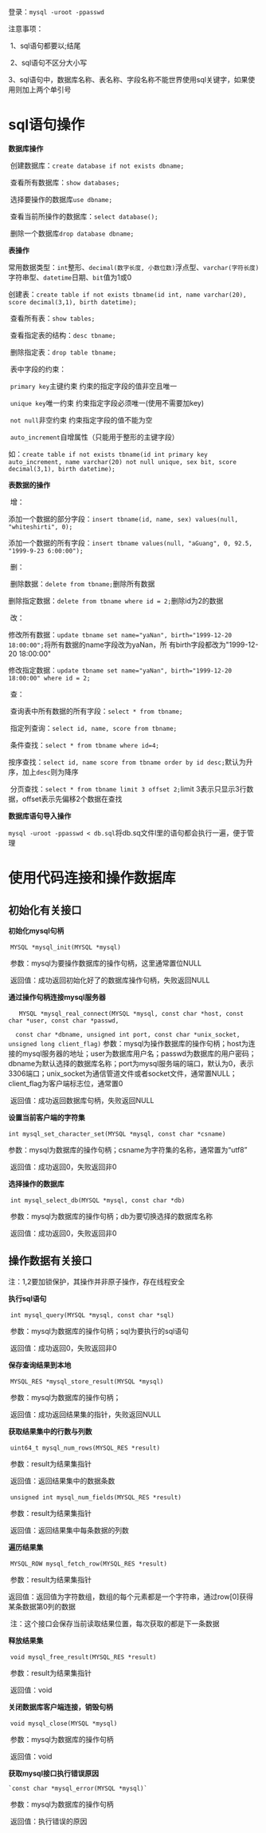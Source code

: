 登录：`mysql -uroot -ppasswd`

注意事项：

​	1、sql语句都要以;结尾

​	2、sql语句不区分大小写

​	3、sql语句中，数据库名称、表名称、字段名称不能世界使用sql关键字，如果使用则加上两个单引号



# sql语句操作

**数据库操作**

​	创建数据库：`create database if not exists dbname;`

​	查看所有数据库：`show databases;`

​	选择要操作的数据库`use dbname;`

​	查看当前所操作的数据库：`select database();`

​	删除一个数据库`drop database dbname;`

**表操作**

​	常用数据类型：`int`整形、`decimal(数字长度, 小数位数)`浮点型、`varchar(字符长度)`字符串型、`datetime`日期、`bit`值为1或0

​	创建表：`create table if not exists tbname(id int, name varchar(20), score decimal(3,1), birth datetime);`

​	查看所有表：`show tables;`

​	查看指定表的结构：`desc tbname;`

​	删除指定表：`drop table tbname;`

​	表中字段的约束：

​		`primary key`主键约束 约束的指定字段的值非空且唯一

​		`unique key`唯一约束 约束指定字段必须唯一(使用不需要加key)

​		`not null`非空约束 约束指定字段的值不能为空

​		`auto_increment`自增属性（只能用于整形的主键字段）

​		如：`create table if not exists tbname(id int primary key auto_increment, name varchar(20) not null unique, sex bit, score decimal(3,1), birth datetime);`

**表数据的操作**

​	增：

​		添加一个数据的部分字段：`insert tbname(id, name, sex) values(null, "whiteshirti", 0);`

​		添加一个数据的所有字段：`insert tbname values(null, "aGuang", 0, 92.5, "1999-9-23 6:00:00");`

​	删：

​		删除数据：`delete from tbname;`删除所有数据

​		删除指定数据：`delete from tbname where id = 2;`删除id为2的数据

​	改：

​		修改所有数据：`update tbname set name="yaNan", birth="1999-12-20 18:00:00";`将所有数据的name字段改为yaNan，所									有birth字段都改为"1999-12-20 18:00:00"

​		修改指定数据：`update tbname set name="yaNan", birth="1999-12-20 18:00:00" where id = 2;`

​	查：

​		查询表中所有数据的所有字段：`select * from tbname;`

​		指定列查询：`select id, name, score from tbname;`

​		条件查找：`select * from tbname where id=4;`

​		按序查找：`select id, name score from tbname order by id desc;`默认为升序，加上`desc`则为降序

​		分页查找：`select * from tbname limit 3 offset 2;`limit 3表示只显示3行数据，offset表示先偏移2个数据在查找

**数据库语句导入操作**

​	`mysql -uroot -ppasswd < db.sql`将db.sq文件l里的语句都会执行一遍，便于管理



# 使用代码连接和操作数据库

## 初始化有关接口

**初始化mysql句柄**

​	`MYSQL *mysql_init(MYSQL *mysql)`

​	参数：mysql为要操作数据库的操作句柄，这里通常置位NULL

​	返回值：成功返回初始化好了的数据库操作句柄，失败返回NULL

**通过操作句柄连接mysql服务器**

​	`	MYSQL *mysql_real_connect(MYSQL *mysql, const char *host, const char *user, const char *passwd,`

`  const char *dbname, unsigned int port, const char *unix_socket, unsigned long client_flag)`
	参数：mysql为操作数据库的操作句柄；host为连接的mysql服务器的地址；user为数据库用户名；passwd为数据库的用户密码；dbname为默认选择的数据库名称；port为mysql服务端的端口，默认为0，表示3306端口；unix_socket为通信管道文件或者socket文件，通常置NULL；client_flag为客户端标志位，通常置0

​	返回值：成功返回数据库句柄，失败返回NULL

**设置当前客户端的字符集**

​	`int mysql_set_character_set(MYSQL *mysql, const char *csname)`

​	参数：mysql为数据库的操作句柄；csname为字符集的名称，通常置为“utf8”

​	返回值：成功返回0，失败返回非0

**选择操作的数据库**

​	`int mysql_select_db(MYSQL *mysql, const char *db)`

​	参数：mysql为数据库的操作句柄；db为要切换选择的数据库名称

​	返回值：成功返回0，失败返回非0

## 操作数据有关接口

注：1,2要加锁保护，其操作并非原子操作，存在线程安全

**执行sql语句**

​	`int mysql_query(MYSQL *mysql, const char *sql)`

​	参数：mysql为数据库的操作句柄；sql为要执行的sql语句

​	返回值：成功返回0，失败返回非0

**保存查询结果到本地**

​	`MYSQL_RES *mysql_store_result(MYSQL *mysql)`

​	参数：mysql为数据库的操作句柄；

​	返回值：成功返回结果集的指针，失败返回NULL

**获取结果集中的行数与列数**

​	`uint64_t mysql_num_rows(MYSQL_RES *result)`

​	参数：result为结果集指针

​	返回值：返回结果集中的数据条数

​	`unsigned int mysql_num_fields(MYSQL_RES *result)`

​	参数：result为结果集指针

​	返回值：返回结果集中每条数据的列数

**遍历结果集**

​	`MYSQL_ROW mysql_fetch_row(MYSQL_RES *result)`

​	参数：result为结果集指针

​	返回值：返回值为字符数组，数组的每个元素都是一个字符串，通过row[0]获得某条数据第0列的数据

​	注：这个接口会保存当前读取结果位置，每次获取的都是下一条数据

**释放结果集**

​	`void mysql_free_result(MYSQL_RES *result) `

​	参数：result为结果集指针

​	返回值：void

**关闭数据库客户端连接，销毁句柄**

​	 `void mysql_close(MYSQL *mysql)`

​	参数：mysql为数据库的操作句柄

​	返回值：void

**获取mysql接口执行错误原因**

 	`const char *mysql_error(MYSQL *mysql)`

​	参数：mysql为数据库的操作句柄

​	返回值：执行错误的原因
